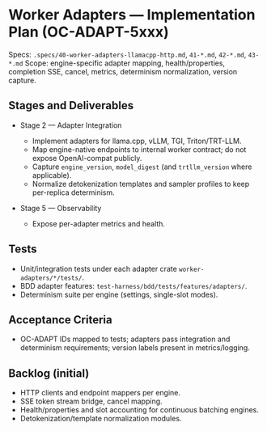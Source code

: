 # Worker Adapters — Implementation Plan (OC-ADAPT-5xxx)

Specs: `.specs/40-worker-adapters-llamacpp-http.md`, `41-*.md`, `42-*.md`, `43-*.md`
Scope: engine-specific adapter mapping, health/properties, completion SSE, cancel, metrics, determinism normalization, version capture.

## Stages and Deliverables

- Stage 2 — Adapter Integration
  - Implement adapters for llama.cpp, vLLM, TGI, Triton/TRT-LLM.
  - Map engine-native endpoints to internal worker contract; do not expose OpenAI-compat publicly.
  - Capture `engine_version`, `model_digest` (and `trtllm_version` where applicable).
  - Normalize detokenization templates and sampler profiles to keep per-replica determinism.

- Stage 5 — Observability
  - Expose per-adapter metrics and health.

## Tests

- Unit/integration tests under each adapter crate `worker-adapters/*/tests/`.
- BDD adapter features: `test-harness/bdd/tests/features/adapters/`.
- Determinism suite per engine (settings, single-slot modes).

## Acceptance Criteria

- OC-ADAPT IDs mapped to tests; adapters pass integration and determinism requirements; version labels present in metrics/logging.

## Backlog (initial)

- HTTP clients and endpoint mappers per engine.
- SSE token stream bridge, cancel mapping.
- Health/properties and slot accounting for continuous batching engines.
- Detokenization/template normalization modules.

